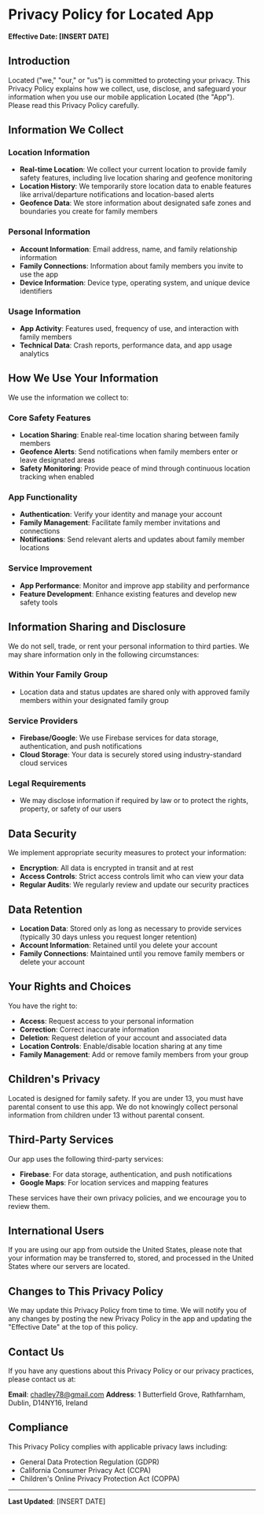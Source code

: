 # Privacy Policy for Located App

**Effective Date: [INSERT DATE]**

## Introduction

Located ("we," "our," or "us") is committed to protecting your privacy. This Privacy Policy explains how we collect, use, disclose, and safeguard your information when you use our mobile application Located (the "App"). Please read this Privacy Policy carefully.

## Information We Collect

### Location Information
- **Real-time Location**: We collect your current location to provide family safety features, including live location sharing and geofence monitoring
- **Location History**: We temporarily store location data to enable features like arrival/departure notifications and location-based alerts
- **Geofence Data**: We store information about designated safe zones and boundaries you create for family members

### Personal Information
- **Account Information**: Email address, name, and family relationship information
- **Family Connections**: Information about family members you invite to use the app
- **Device Information**: Device type, operating system, and unique device identifiers

### Usage Information
- **App Activity**: Features used, frequency of use, and interaction with family members
- **Technical Data**: Crash reports, performance data, and app usage analytics

## How We Use Your Information

We use the information we collect to:

### Core Safety Features
- **Location Sharing**: Enable real-time location sharing between family members
- **Geofence Alerts**: Send notifications when family members enter or leave designated areas
- **Safety Monitoring**: Provide peace of mind through continuous location tracking when enabled

### App Functionality
- **Authentication**: Verify your identity and manage your account
- **Family Management**: Facilitate family member invitations and connections
- **Notifications**: Send relevant alerts and updates about family member locations

### Service Improvement
- **App Performance**: Monitor and improve app stability and performance
- **Feature Development**: Enhance existing features and develop new safety tools

## Information Sharing and Disclosure

We do not sell, trade, or rent your personal information to third parties. We may share information only in the following circumstances:

### Within Your Family Group
- Location data and status updates are shared only with approved family members within your designated family group

### Service Providers
- **Firebase/Google**: We use Firebase services for data storage, authentication, and push notifications
- **Cloud Storage**: Your data is securely stored using industry-standard cloud services

### Legal Requirements
- We may disclose information if required by law or to protect the rights, property, or safety of our users

## Data Security

We implement appropriate security measures to protect your information:
- **Encryption**: All data is encrypted in transit and at rest
- **Access Controls**: Strict access controls limit who can view your data
- **Regular Audits**: We regularly review and update our security practices

## Data Retention

- **Location Data**: Stored only as long as necessary to provide services (typically 30 days unless you request longer retention)
- **Account Information**: Retained until you delete your account
- **Family Connections**: Maintained until you remove family members or delete your account

## Your Rights and Choices

You have the right to:
- **Access**: Request access to your personal information
- **Correction**: Correct inaccurate information
- **Deletion**: Request deletion of your account and associated data
- **Location Controls**: Enable/disable location sharing at any time
- **Family Management**: Add or remove family members from your group

## Children's Privacy

Located is designed for family safety. If you are under 13, you must have parental consent to use this app. We do not knowingly collect personal information from children under 13 without parental consent.

## Third-Party Services

Our app uses the following third-party services:
- **Firebase**: For data storage, authentication, and push notifications
- **Google Maps**: For location services and mapping features

These services have their own privacy policies, and we encourage you to review them.

## International Users

If you are using our app from outside the United States, please note that your information may be transferred to, stored, and processed in the United States where our servers are located.

## Changes to This Privacy Policy

We may update this Privacy Policy from time to time. We will notify you of any changes by posting the new Privacy Policy in the app and updating the "Effective Date" at the top of this policy.

## Contact Us

If you have any questions about this Privacy Policy or our privacy practices, please contact us at:

**Email**: chadley78@gmail.com
**Address**: 1 Butterfield Grove, Rathfarnham, Dublin, D14NY16, Ireland

## Compliance

This Privacy Policy complies with applicable privacy laws including:
- General Data Protection Regulation (GDPR)
- California Consumer Privacy Act (CCPA)
- Children's Online Privacy Protection Act (COPPA)

---

**Last Updated**: [INSERT DATE]



